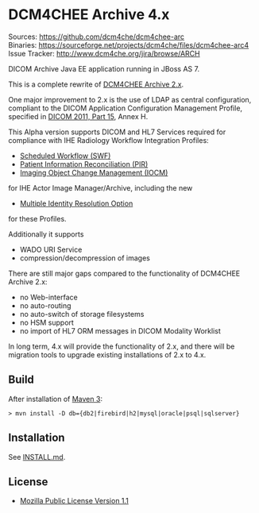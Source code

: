 DCM4CHEE Archive 4.x
====================
Sources: https://github.com/dcm4che/dcm4chee-arc  
Binaries: https://sourceforge.net/projects/dcm4che/files/dcm4chee-arc4  
Issue Tracker: http://www.dcm4che.org/jira/browse/ARCH  

DICOM Archive Java EE application running in JBoss AS 7.

This is a complete rewrite of [DCM4CHEE Archive 2.x](http://www.dcm4che.org/confluence/display/ee2/Home).

One major improvement to 2.x is the use of LDAP as central configuration,
compliant to the DICOM Application Configuration Management Profile,
specified in [DICOM 2011, Part 15][1], Annex H.

[1]: ftp://medical.nema.org/medical/dicom/2011/11_15pu.pdf

This Alpha version supports DICOM and HL7 Services required for
compliance with IHE Radiology Workflow Integration Profiles:

- [Scheduled Workflow (SWF)][2]
- [Patient Information Reconciliation (PIR)][3]
- [Imaging Object Change Management (IOCM)][4]

for IHE Actor Image Manager/Archive, including the new 

- [Multiple Identity Resolution Option][5]

for these Profiles.

[2]: http://wiki.ihe.net/index.php?title=Scheduled_Workflow
[3]: http://wiki.ihe.net/index.php?title=Patient_Information_Reconciliation
[4]: http://www.ihe.net/Technical_Framework/upload/IHE_RAD_Suppl_IOCM_Rev1-1_TI_2011-05-17.pdf
[5]: http://www.ihe.net/Technical_Framework/upload/IHE_RAD_Suppl_MIMA.pdf

Additionally it supports
- WADO URI Service
- compression/decompression of images

There are still major gaps compared to the functionality of DCM4CHEE Archive 2.x:

- no Web-interface
- no auto-routing
- no auto-switch of storage filesystems
- no HSM support
- no import of HL7 ORM messages in DICOM Modality Worklist

In long term, 4.x will provide the functionality of 2.x, and there will
be migration tools to upgrade existing installations of 2.x to 4.x.

Build
-----
After installation of [Maven 3](http://maven.apache.org):

    > mvn install -D db={db2|firebird|h2|mysql|oracle|psql|sqlserver}

Installation
------------
See [INSTALL.md](https://github.com/dcm4che/dcm4chee-arc/blob/master/INSTALL.md).

License
-------
* [Mozilla Public License Version 1.1](http://www.mozilla.org/MPL/1.1/)
